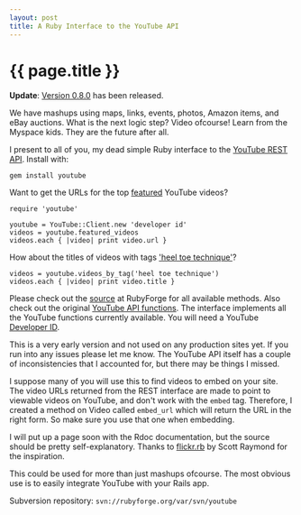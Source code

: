 ```yaml
--- 
layout: post
title: A Ruby Interface to the YouTube API
---
```


{{ page.title }}
================

**Update**: [Version 0.8.0](http://shanesbrain.net/articles/2006/11/21/ruby_youtube_library_0_8_0_released) has been released.

We have mashups using maps, links, events, photos, Amazon items, and eBay auctions.  What is the next logic step? Video ofcourse! Learn from the Myspace kids.  They are the future after all.

I present to all of you, my dead simple Ruby interface to the [YouTube REST API](http://youtube.com/dev).  Install with:

	gem install youtube

Want to get the URLs for the top [featured](http://youtube.com/browse?s=rf) YouTube videos?

	require 'youtube'

	youtube = YouTube::Client.new 'developer id'
	videos = youtube.featured_videos
	videos.each { |video| print video.url }

How about the titles of videos with tags ['heel toe technique'](http://youtube.com/results?search_query=heel+toe+technique&search=Search)?

	videos = youtube.videos_by_tag('heel toe technique')
	videos.each { |video| print video.title }

Please check out the [source](http://rubyforge.org/cgi-bin/viewvc.cgi/trunk/?root=youtube) at RubyForge for all available methods.  Also check out the original [YouTube API functions](http://youtube.com/dev).  The interface implements all the YouTube functions currently available.  You will need a YouTube [Developer ID](http://youtube.com/my_profile_dev).

This is a very early version and not used on any production sites yet.  If you run into any issues please let me know.  The YouTube API itself has a couple of inconsistencies that I accounted for, but there may be things I missed.  

I suppose many of you will use this to find videos to embed on your site.  The video URLs returned from the REST interface are made to point to viewable videos on YouTube, and don't work with the <code>embed</code> tag.  Therefore, I created a method on Video called <code>embed_url</code> which will return the URL in the right form.  So make sure you use that one when embedding.

I will put up a page soon with the Rdoc documentation, but the source should be pretty self-explanatory.  Thanks to [flickr.rb](http://redgreenblu.com/flickr/) by Scott Raymond for the inspiration.

This could be used for more than just mashups ofcourse.  The most obvious use is to easily integrate YouTube with your Rails app.

Subversion repository: <code>svn://rubyforge.org/var/svn/youtube</code>
